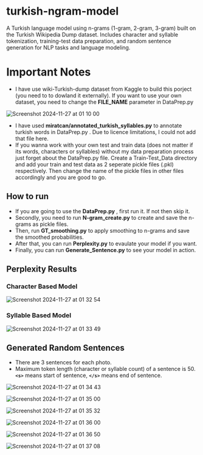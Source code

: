 # turkish-ngram-model
A Turkish language model using n-grams (1-gram, 2-gram, 3-gram) built on the Turkish Wikipedia Dump dataset. Includes character and syllable tokenization, training-test data preparation, and random sentence generation for NLP tasks and language modeling.

# Important Notes
- I have use wiki-Turkish-dump dataset from Kaggle to build this porject (you need to to dowland it externally). If you want to use your own dataset, you need to change the **FILE_NAME** parameter in DataPrep.py

![Screenshot 2024-11-27 at 01 10 00](https://github.com/user-attachments/assets/2945263d-fb83-4918-9785-e856068f4178)

- I have used **miratcan/annotated_turkish_syllables.py** to annotate turkish words in DataPrep.py . Due to licence limitations, I could not add that file here.
- If you wanna work with your own test and train data (does not matter if its words, characters or syllables) without my data preparation process just forget about the DataPrep.py file. Create a Train-Test_Data directory and add your train and test data as 2 seperate pickle files (.pkl) respectively. Then change the name of the pickle files in other files accordingly and you are good to go.


## How to run
- If you are going to use the **DataPrep.py** , first run it. If not then skip it.
- Secondly, you need to run **N-gram_create.py** to create and save the n-grams as pickle files.
- Then, run **GT_smoothing.py** to apply smoothing to n-grams and save the smoothed probabilities.
- After that, you can run **Perplexity.py** to evaulate your model if you want.
- Finally, you can run **Generate_Sentence.py** to see your model in action.

## Perplexity Results

### Character Based Model
  ![Screenshot 2024-11-27 at 01 32 54](https://github.com/user-attachments/assets/52a65130-47fe-4f58-94f3-df17bce53c24)

### Syllable Based Model
  ![Screenshot 2024-11-27 at 01 33 49](https://github.com/user-attachments/assets/05b63c8b-a729-44d6-aa73-13c9ba6a8675)

## Generated Random Sentences
- There are 3 sentences for each photo.
- Maximum token length (character or syllable count) of a sentence is 50. **`<s>`** means start of sentence, **`</s>`** means end of sentence.

![Screenshot 2024-11-27 at 01 34 43](https://github.com/user-attachments/assets/d483534a-c96c-4174-a3c0-2ef01dd0f2d0)

![Screenshot 2024-11-27 at 01 35 00](https://github.com/user-attachments/assets/8d052f34-a911-47a5-937d-5f7fe1778c89)

![Screenshot 2024-11-27 at 01 35 32](https://github.com/user-attachments/assets/dccd0cfb-ab7d-4347-8569-137f1428db58)

![Screenshot 2024-11-27 at 01 36 00](https://github.com/user-attachments/assets/f978aaad-fd76-4dc7-a244-7da2a25e0972)

![Screenshot 2024-11-27 at 01 36 50](https://github.com/user-attachments/assets/fc8009bc-1fc4-481b-b44a-a13306188ac5)

![Screenshot 2024-11-27 at 01 37 08](https://github.com/user-attachments/assets/76fe71aa-897e-4e79-805f-51ad7af428f0)






